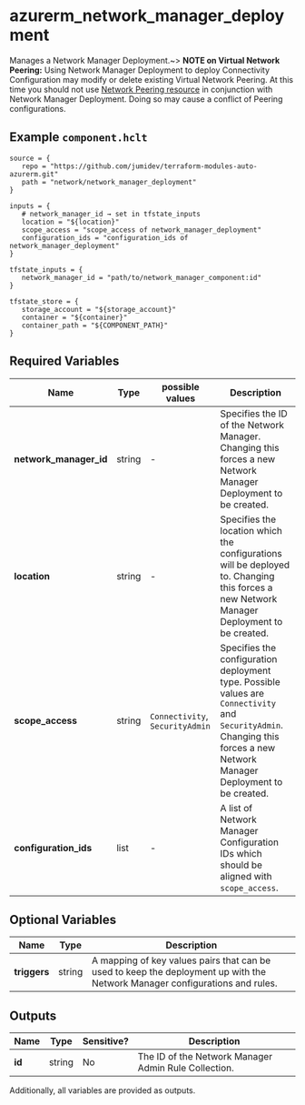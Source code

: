 # azurerm_network_manager_deployment

Manages a Network Manager Deployment.~> **NOTE on Virtual Network Peering:** Using Network Manager Deployment to deploy Connectivity Configuration may modify or delete existing Virtual Network Peering. At this time you should not use [Network Peering resource](https://registry.terraform.io/providers/hashicorp/azurerm/latest/docs/resources/virtual_network_peering) in conjunction with Network Manager Deployment. Doing so may cause a conflict of Peering configurations.

## Example `component.hclt`

```hcl
source = {
   repo = "https://github.com/jumidev/terraform-modules-auto-azurerm.git" 
   path = "network/network_manager_deployment" 
}

inputs = {
   # network_manager_id → set in tfstate_inputs
   location = "${location}" 
   scope_access = "scope_access of network_manager_deployment" 
   configuration_ids = "configuration_ids of network_manager_deployment" 
}

tfstate_inputs = {
   network_manager_id = "path/to/network_manager_component:id" 
}

tfstate_store = {
   storage_account = "${storage_account}" 
   container = "${container}" 
   container_path = "${COMPONENT_PATH}" 
}

```

## Required Variables

| Name | Type |  possible values |  Description |
| ---- | --------- |  ----------- | ----------- |
| **network_manager_id** | string |  -  |  Specifies the ID of the Network Manager. Changing this forces a new Network Manager Deployment to be created. | 
| **location** | string |  -  |  Specifies the location which the configurations will be deployed to. Changing this forces a new Network Manager Deployment to be created. | 
| **scope_access** | string |  `Connectivity`, `SecurityAdmin`  |  Specifies the configuration deployment type. Possible values are `Connectivity` and `SecurityAdmin`. Changing this forces a new Network Manager Deployment to be created. | 
| **configuration_ids** | list |  -  |  A list of Network Manager Configuration IDs which should be aligned with `scope_access`. | 

## Optional Variables

| Name | Type |  Description |
| ---- | --------- |  ----------- |
| **triggers** | string |  A mapping of key values pairs that can be used to keep the deployment up with the Network Manager configurations and rules. | 



## Outputs

| Name | Type | Sensitive? | Description |
| ---- | ---- | --------- | --------- |
| **id** | string | No  | The ID of the Network Manager Admin Rule Collection. | 

Additionally, all variables are provided as outputs.
